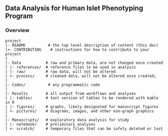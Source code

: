 ## Data Analysis for Human Islet Phenotyping Program

### Overview

	project
	|- README          # the top level description of content (this doc)
	|+- CONTRIBUTING    # instructions for how to contribute to your project
	|
	|- Data           # raw and primary data, are not changed once created
	| |- references/  # reference files to be used in analysis
	| |- raw/         # raw data, will not be altered
	| +- process/     # cleaned data, will not be altered once created;
 	|
	|- Codes/          # any programmatic code
	|
	|- Results        # all output from workflows and analyses
	| |- tables/      # text version of tables to be rendered with kable in R
	| |- figures/     # graphs, likely designated for manuscript figures
	| +- pictures/    # diagrams, images, and other non-graph graphics
	|
	|- Manuscripts/   # exploratory data analysis for study
	| |- notebook/    # preliminary analyses
	| +- scratch/     # temporary files that can be safely deleted or lost
